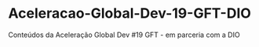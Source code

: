 # Aceleracao-Global-Dev-19-GFT-DIO
Conteúdos da Aceleração Global Dev #19 GFT - em parceria com a DIO
